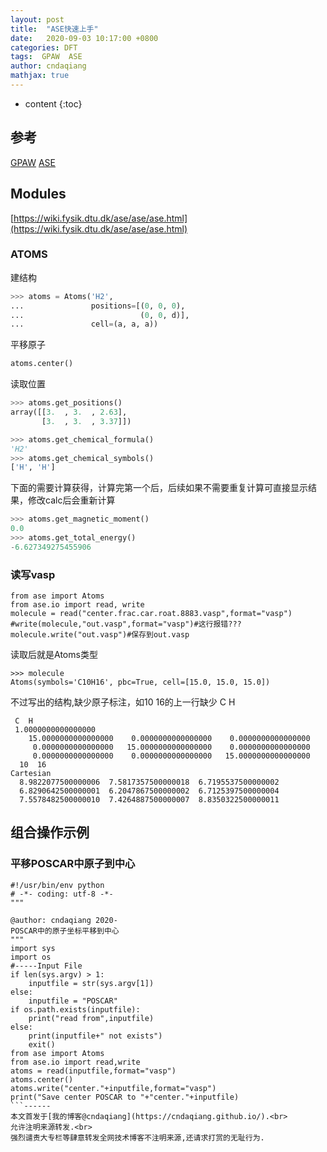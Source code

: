 ```yaml
---
layout: post
title:  "ASE快速上手"
date:   2020-09-03 10:17:00 +0800
categories: DFT
tags:  GPAW  ASE
author: cndaqiang
mathjax: true
---
```

* content
{:toc}






## 参考
[GPAW](https://wiki.fysik.dtu.dk/gpaw/dev/platforms/Linux/centos.html)
[ASE](https://wiki.fysik.dtu.dk/ase/)

## Modules
[https://wiki.fysik.dtu.dk/ase/ase/ase.html](https://wiki.fysik.dtu.dk/ase/ase/ase.html)
### ATOMS

建结构
```python
>>> atoms = Atoms('H2',
...               positions=[(0, 0, 0),
...                          (0, 0, d)],
...               cell=(a, a, a))
```

平移原子
```python
atoms.center()
```

读取位置
```python
>>> atoms.get_positions()
array([[3.  , 3.  , 2.63],
       [3.  , 3.  , 3.37]])
```

```python
>>> atoms.get_chemical_formula()
'H2'
>>> atoms.get_chemical_symbols()
['H', 'H']
```

下面的需要计算获得，计算完第一个后，后续如果不需要重复计算可直接显示结果，修改calc后会重新计算
```python
>>> atoms.get_magnetic_moment()
0.0
>>> atoms.get_total_energy()
-6.627349275455906
```

### 读写vasp
```
from ase import Atoms
from ase.io import read, write
molecule = read("center.frac.car.roat.8883.vasp",format="vasp")
#write(molecule,"out.vasp",format="vasp")#这行报错???
molecule.write("out.vasp")#保存到out.vasp
```
读取后就是Atoms类型
```
>>> molecule
Atoms(symbols='C10H16', pbc=True, cell=[15.0, 15.0, 15.0])
```
不过写出的结构,缺少原子标注，如10 16的上一行缺少 C H
```
 C  H 
 1.0000000000000000
    15.0000000000000000    0.0000000000000000    0.0000000000000000
     0.0000000000000000   15.0000000000000000    0.0000000000000000
     0.0000000000000000    0.0000000000000000   15.0000000000000000
  10  16
Cartesian
  8.9822077500000006  7.5817357500000018  6.7195537500000002
  6.8290642500000001  6.2047867500000002  6.7125397500000004
  7.5578482500000010  7.4264887500000007  8.8350322500000011
```

## 组合操作示例
### 平移POSCAR中原子到中心
```
#!/usr/bin/env python
# -*- coding: utf-8 -*-
"""
 
@author: cndaqiang 2020-
POSCAR中的原子坐标平移到中心
"""
import sys
import os
#-----Input File
if len(sys.argv) > 1:
    inputfile = str(sys.argv[1])
else:
    inputfile = "POSCAR"
if os.path.exists(inputfile):
    print("read from",inputfile)
else:
    print(inputfile+" not exists")
    exit()
from ase import Atoms
from ase.io import read,write
atoms = read(inputfile,format="vasp")
atoms.center()
atoms.write("center."+inputfile,format="vasp")
print("Save center POSCAR to "+"center."+inputfile)
```------
本文首发于[我的博客@cndaqiang](https://cndaqiang.github.io/).<br>
允许注明来源转发.<br>
强烈谴责大专栏等肆意转发全网技术博客不注明来源,还请求打赏的无耻行为.
